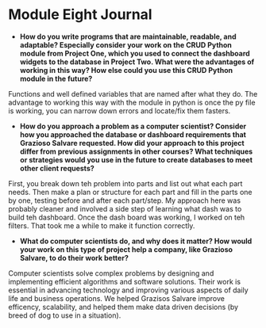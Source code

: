 # Module Eight Journal


- **How do you write programs that are maintainable, readable, and adaptable? Especially consider your work on the CRUD Python module from Project One, which you used to connect the dashboard widgets to the database in Project Two. What were the advantages of working in this way? How else could you use this CRUD Python module in the future?**

Functions and well defined variables that are named after what they do. The advantage to working this way with the module in python is once the py file is working, you can narrow down errors and locate/fix them fasters. 

- **How do you approach a problem as a computer scientist? Consider how you approached the database or dashboard requirements that Grazioso Salvare requested. How did your approach to this project differ from previous assignments in other courses? What techniques or strategies would you use in the future to create databases to meet other client requests?**

First, you break down teh problem into parts and list out what each part needs. Then make a plan or structure for each part and fill in the parts one by one, testing before and after each part/step. My approach here was probably cleaner and involved a side step of learning what dash was to build teh dashboard. Once the dash board was working, I worked on teh filters. That took me a while to make it function correctly.

- **What do computer scientists do, and why does it matter? How would your work on this type of project help a company, like Grazioso Salvare, to do their work better?**

Computer scientists solve complex problems by designing and implementing efficient algorithms and software solutions. Their work is essential in advancing technology and improving various aspects of daily life and business operations. We helped Grazisos Salvare improve efficency, scalability, and helped them make data driven decisions (by breed of dog to use in a situation). 
